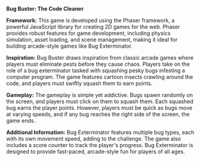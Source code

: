 **Bug Buster: The Code Cleaner**

**Framework:** This game is developed using the Phaser framework, a powerful JavaScript library for creating 2D games for the web. Phaser provides robust features for game development, including physics simulation, asset loading, and scene management, making it ideal for building arcade-style games like Bug Exterminator.

**Inspiration:** Bug Buster draws inspiration from classic arcade games where players must eliminate pests before they cause chaos. Players take on the role of a bug exterminator tasked with squashing pesky bugs infesting a computer program. The game features cartoon insects crawling around the code, and players must swiftly squash them to earn points.

**Gameplay:** The gameplay is simple yet addictive. Bugs spawn randomly on the screen, and players must click on them to squash them. Each squashed bug earns the player points. However, players must be quick as bugs move at varying speeds, and if any bug reaches the right side of the screen, the game ends.

**Additional Information:** Bug Exterminator features multiple bug types, each with its own movement speed, adding to the challenge. The game also includes a score counter to track the player's progress. Bug Exterminator is designed to provide fast-paced, arcade-style fun for players of all ages.

